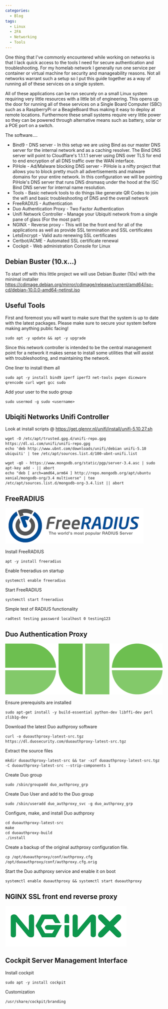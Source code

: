 ```yaml
---
categories:
  - Blog
tags:
  - Linux
  - 2FA
  - Networking
  - Tools
---
```


One thing that I've commonly encountered while working on networks is that I lack quick access to the tools I need for secure authentication and troubleshooting. For my homelab network I generally run one service per container or virtual machine for security and manageability reasons. Not all networks warrant such a setup so I put this guide together as a way of running all of these services on a single system.

All of these applications can be run securely on a small Linux system requiring very little resources with a little bit of engineering. This opens up the door for running all of these services on a Single Board Computer (SBC) such as a RaspberryPi or a BeagleBoard thus making it easy to deploy at remote locations. Furthermore these small systems require very little power so they can be powered through alternative means such as battery, solar or a POE port on a switch.

The software....

* Bind9 - DNS server - In this setup we are using Bind as our master DNS server for the internal network and as a caching resolver. The Bind DNS server will point to Cloudflare's 1.1.1.1 server using DNS over TLS for end to end encryption of all DNS traffic over the WAN interface.
* PiHole - Ad/Malware blocking DNS server - PiHole is a nifty project that allows you to block pretty much all advertisements and malware domains for your entire network. In this configuration we will be pointing PiHole's DNS server that runs DNS dnsmasq under the hood at the ISC Bind DNS server for internal name resolution.
* Tools - Basic network tools to do things like generate QR Codes to join the wifi and basic troubleshooting of DNS and the overall network
* FreeRADIUS - Authentication
* Duo Authentication Proxy - Two Factor Authentication
* Unifi Network Controller - Manage your Ubiquiti network from a single pane of glass (For the most part)
* NGINX - Reverse proxy - This will be the front end for all of the applications as well as provide SSL termination and SSL certificates
* LetsEncrypt - Valid auto renewing SSL certificates
* Certbot/ACME - Automated SSL certificate renewal
* Cockpit - Web administration Console for Linux

## Debian Buster (10.x...)

To start off with this little project we will use Debian Buster (10x) with the minimal installer
https://cdimage.debian.org/mirror/cdimage/release/current/amd64/iso-cd/debian-10.0.0-amd64-netinst.iso
## Useful Tools

First and foremost you will want to make sure that the system is up to date with the latest packages. Please make sure to secure your system before making anything public facing!

```
sudo apt -y update && apt -y upgrade
```

Since this network controller is intended to be the central management point for a network it makes sense to install some utilities that will assist with troubleshooting, and maintaining the network.

One liner to install them all
```
sudo apt -y install bind9 iperf iperf3 net-tools pwgen diceware qrencode curl wget gcc sudo
```

Add your user to the sudo group
```
sudo usermod -g sudo <username>
```

## Ubiqiti Networks Unifi Controller
Look at install scripts @ https://get.glennr.nl/unifi/install/unifi-5.10.27.sh

```
wget -O /etc/apt/trusted.gpg.d/unifi-repo.gpg https://dl.ui.com/unifi/unifi-repo.gpg
echo 'deb http://www.ubnt.com/downloads/unifi/debian unifi-5.10 ubiquiti' | tee /etc/apt/sources.list.d/100-ubnt-unifi.list
```

```
wget -qO - https://www.mongodb.org/static/pgp/server-3.4.asc | sudo apt-key add - || abort
echo "deb [ arch=amd64,arm64 ] http://repo.mongodb.org/apt/ubuntu xenial/mongodb-org/3.4 multiverse" | tee /etc/apt/sources.list.d/mongodb-org-3.4.list || abort
```
## FreeRADIUS
![Logo](/assets/images/freeradius.png)

Install FreeRADIUS
```
apt -y install freeradius
```

Enable freeradius on startup

```
systemctl enable freeradius
```

Start FreeRADIUS
```
systemctl start freeradius
```

Simple test of RADIUS functionality
```
radtest testing password localhost 0 testing123
```

## Duo Authentication Proxy
![Logo](/assets/images/duo.png)

Ensure prerequisits are installed

```
sudo apt-get install -y build-essential python-dev libffi-dev perl zlib1g-dev
```

Download the latest Duo authproxy software

```
curl -o duoauthproxy-latest-src.tgz https://dl.duosecurity.com/duoauthproxy-latest-src.tgz
```

Extract the source files

```
mkdir duoauthproxy-latest-src && tar -xzf duoauthproxy-latest-src.tgz -C duoauthproxy-latest-src --strip-components 1
```

Create Duo group

```
sudo /sbin/groupadd duo_authproxy_grp
```

Create Duo User and add to the Duo group

```
sudo /sbin/useradd duo_authproxy_svc -g duo_authproxy_grp
```


Configure, make, and install Duo authproxy
```
cd duoauthproxy-latest-src
make
cd duoauthproxy-build
./install
```

Create a backup of the original authproxy configuration file.
```
cp /opt/duoauthproxy/conf/authproxy.cfg /opt/duoauthproxy/conf/authproxy.cfg.orig
```
Start the Duo authproxy service and enable it on boot

```
systemctl enable duoauthproxy && systemctl start duoauthproxy
```

## NGINX SSL front end reverse proxy
![Logo](/assets/images/nginx.png)

## Cockpit Server Management Interface

Install cockpit
```
sudo apt -y install cockpit
```

Customization
```
/usr/share/cockpit/branding
```
